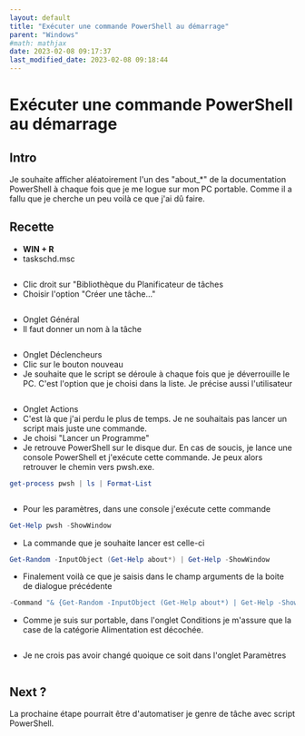 ```yaml
---
layout: default
title: "Exécuter une commande PowerShell au démarrage"
parent: "Windows"
#math: mathjax
date: 2023-02-08 09:17:37
last_modified_date: 2023-02-08 09:18:44
---
```


# Exécuter une commande PowerShell au démarrage

## Intro
Je souhaite afficher aléatoirement l'un des "about_*" de la documentation PowerShell à chaque fois que je me logue sur mon PC portable. Comme il a fallu que je cherche un peu voilà ce que j'ai dû faire.

## Recette

* **WIN + R**
* taskschd.msc

<div align="center">
<img src="./assets/image-10.webp" alt="" loading="lazy"/>
</div>


* Clic droit sur "Bibliothèque du Planificateur de tâches
* Choisir l'option "Créer une tâche..."

<div align="center">
<img src="./assets/image-11.webp" alt="" loading="lazy"/>
</div>


* Onglet Général
* Il faut donner un nom à la tâche

<div align="center">
<img src="./assets/image-12.webp" alt="" loading="lazy"/>
</div>


* Onglet Déclencheurs
* Clic sur le bouton nouveau
* Je souhaite que le script se déroule à chaque fois que je déverrouille le PC. C'est l'option que je choisi dans la liste. Je précise aussi l'utilisateur

<div align="center">
<img src="./assets/image-13.webp" alt="" loading="lazy"/>
</div>


* Onglet Actions
* C'est là que j'ai perdu le plus de temps. Je ne souhaitais pas lancer un script mais juste une commande.
* Je choisi "Lancer un Programme"
* Je retrouve PowerShell sur le disque dur. En cas de soucis, je lance une console PowerShell et j'exécute cette commande. Je peux alors retrouver le chemin vers pwsh.exe.

```powershell
get-process pwsh | ls | Format-List
```
<div align="center">
<img src="./assets/image-14.webp" alt="" loading="lazy"/>
</div>


* Pour les paramètres, dans une console j'exécute cette commande

```powershell
Get-Help pwsh -ShowWindow
```

* La commande que je souhaite lancer est celle-ci

```powershell
Get-Random -InputObject (Get-Help about*) | Get-Help -ShowWindow
```

* Finalement voilà ce que je saisis dans le champ arguments de la boite de dialogue précédente

```powershell
-Command "& {Get-Random -InputObject (Get-Help about*) | Get-Help -ShowWindow}" -NoExit
```

* Comme je suis sur portable, dans l'onglet Conditions je m'assure que la case de la catégorie Alimentation est décochée.

<div align="center">
<img src="./assets/image-15.webp" alt="" loading="lazy"/>
</div>


* Je ne crois pas avoir changé quoique ce soit dans l'onglet Paramètres

<div align="center">
<img src="./assets/image-16.webp" alt="" loading="lazy"/>
</div>


## Next ?
La prochaine étape pourrait être d'automatiser je genre de tâche avec script PowerShell.

